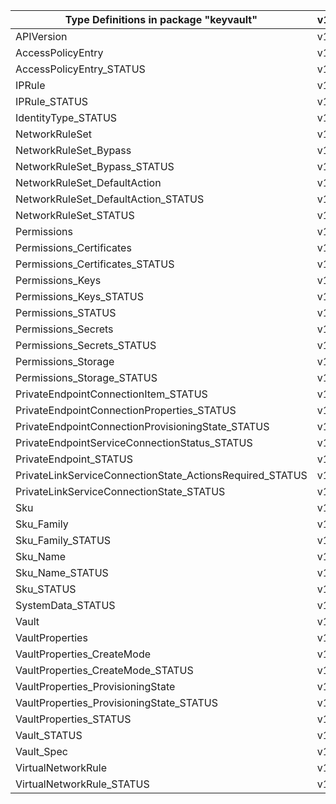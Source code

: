| Type Definitions in package "keyvault"                   | v1api20210401preview | v1api20220701 |
|----------------------------------------------------------|----------------------|---------------|
| APIVersion                                               | v1api20210401preview | v1api20220701 |
| AccessPolicyEntry                                        | v1api20210401preview | v1api20220701 |
| AccessPolicyEntry_STATUS                                 | v1api20210401preview | v1api20220701 |
| IPRule                                                   | v1api20210401preview | v1api20220701 |
| IPRule_STATUS                                            | v1api20210401preview | v1api20220701 |
| IdentityType_STATUS                                      | v1api20210401preview | v1api20220701 |
| NetworkRuleSet                                           | v1api20210401preview | v1api20220701 |
| NetworkRuleSet_Bypass                                    | v1api20210401preview | v1api20220701 |
| NetworkRuleSet_Bypass_STATUS                             | v1api20210401preview | v1api20220701 |
| NetworkRuleSet_DefaultAction                             | v1api20210401preview | v1api20220701 |
| NetworkRuleSet_DefaultAction_STATUS                      | v1api20210401preview | v1api20220701 |
| NetworkRuleSet_STATUS                                    | v1api20210401preview | v1api20220701 |
| Permissions                                              | v1api20210401preview | v1api20220701 |
| Permissions_Certificates                                 | v1api20210401preview | v1api20220701 |
| Permissions_Certificates_STATUS                          | v1api20210401preview | v1api20220701 |
| Permissions_Keys                                         | v1api20210401preview | v1api20220701 |
| Permissions_Keys_STATUS                                  | v1api20210401preview | v1api20220701 |
| Permissions_STATUS                                       | v1api20210401preview | v1api20220701 |
| Permissions_Secrets                                      | v1api20210401preview | v1api20220701 |
| Permissions_Secrets_STATUS                               | v1api20210401preview | v1api20220701 |
| Permissions_Storage                                      | v1api20210401preview | v1api20220701 |
| Permissions_Storage_STATUS                               | v1api20210401preview | v1api20220701 |
| PrivateEndpointConnectionItem_STATUS                     | v1api20210401preview | v1api20220701 |
| PrivateEndpointConnectionProperties_STATUS               | v1api20210401preview | v1api20220701 |
| PrivateEndpointConnectionProvisioningState_STATUS        | v1api20210401preview | v1api20220701 |
| PrivateEndpointServiceConnectionStatus_STATUS            | v1api20210401preview | v1api20220701 |
| PrivateEndpoint_STATUS                                   | v1api20210401preview | v1api20220701 |
| PrivateLinkServiceConnectionState_ActionsRequired_STATUS | v1api20210401preview | v1api20220701 |
| PrivateLinkServiceConnectionState_STATUS                 | v1api20210401preview | v1api20220701 |
| Sku                                                      | v1api20210401preview | v1api20220701 |
| Sku_Family                                               | v1api20210401preview | v1api20220701 |
| Sku_Family_STATUS                                        | v1api20210401preview | v1api20220701 |
| Sku_Name                                                 | v1api20210401preview | v1api20220701 |
| Sku_Name_STATUS                                          | v1api20210401preview | v1api20220701 |
| Sku_STATUS                                               | v1api20210401preview | v1api20220701 |
| SystemData_STATUS                                        | v1api20210401preview | v1api20220701 |
| Vault                                                    | v1api20210401preview | v1api20220701 |
| VaultProperties                                          | v1api20210401preview | v1api20220701 |
| VaultProperties_CreateMode                               | v1api20210401preview | v1api20220701 |
| VaultProperties_CreateMode_STATUS                        | v1api20210401preview | v1api20220701 |
| VaultProperties_ProvisioningState                        | v1api20210401preview | v1api20220701 |
| VaultProperties_ProvisioningState_STATUS                 | v1api20210401preview | v1api20220701 |
| VaultProperties_STATUS                                   | v1api20210401preview | v1api20220701 |
| Vault_STATUS                                             | v1api20210401preview | v1api20220701 |
| Vault_Spec                                               | v1api20210401preview | v1api20220701 |
| VirtualNetworkRule                                       | v1api20210401preview | v1api20220701 |
| VirtualNetworkRule_STATUS                                | v1api20210401preview | v1api20220701 |
